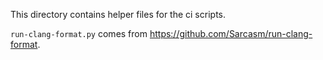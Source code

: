 This directory contains helper files for the ci scripts.

`run-clang-format.py` comes from <https://github.com/Sarcasm/run-clang-format>.
